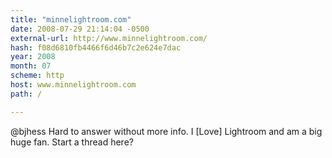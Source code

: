 ```yaml
---
title: "minnelightroom.com"
date: 2008-07-29 21:14:04 -0500
external-url: http://www.minnelightroom.com/
hash: f08d6810fb4466f6d46b7c2e624e7dac
year: 2008
month: 07
scheme: http
host: www.minnelightroom.com
path: /

---
```


@bjhess Hard to answer without more info. I [Love] Lightroom and am a big huge fan. Start a thread here? 
